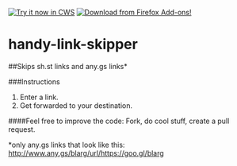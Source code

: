<a target="_blank" href="https://chrome.google.com/webstore/detail/handy-link-grabber/abdnnepcigdmnoekpojdefdmpoikffaj">![Try it now in CWS](https://raw.github.com/GoogleChrome/chrome-app-samples/master/tryitnowbutton_small.png "Click here to install this from the Chrome Web Store")</a>
<a target="_blank" href="https://addons.mozilla.org/en-US/firefox/addon/handy-link/">![Download from Firefox Add-ons!](http://imgur.com/LRH7Hrz.png "Click here to install this from Firefox Add-ons")</a>

# handy-link-skipper
##Skips sh.st links and any.gs links*


###Instructions

1. Enter a link.
2. Get forwarded to your destination.


####Feel free to improve the code: Fork, do cool stuff, create a pull request.



*only any.gs links that look like this: http://www.any.gs/blarg/url/https://goo.gl/blarg
